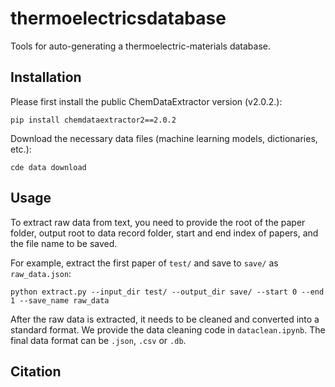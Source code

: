 # thermoelectricsdatabase

Tools for auto-generating a thermoelectric-materials database.

## Installation

Please first install the public ChemDataExtractor version (v2.0.2.):
```
pip install chemdataextractor2==2.0.2
```

Download the necessary data files (machine learning models, dictionaries, etc.):
```
cde data download
```


## Usage

To extract raw data from text, you need to provide the root of the paper folder, output root to data record folder, start and end index of papers, and the file name to be saved.

For example, extract the first paper of `test/` and save to `save/` as `raw_data.json`:
```
python extract.py --input_dir test/ --output_dir save/ --start 0 --end 1 --save_name raw_data
```

After the raw data is extracted, it needs to be cleaned and converted into a standard format. We provide the data cleaning code in `dataclean.ipynb`. The final data format can be `.json`, `.csv` or `.db`.

## Citation

```

```